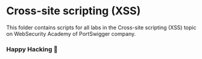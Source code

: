 # Cross-site scripting (XSS)
This folder contains scripts for all labs in the Cross-site scripting (XSS) topic on WebSecurity Academy of PortSwigger company.

### Happy Hacking 👾

